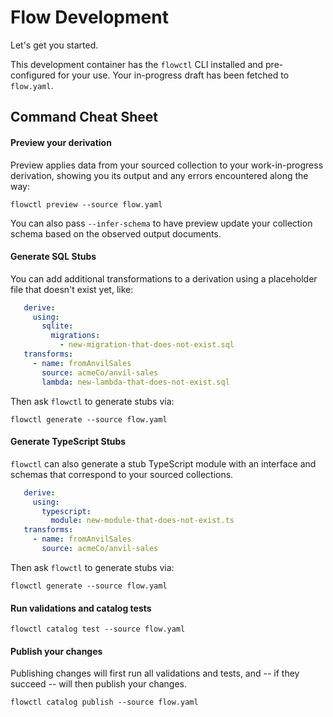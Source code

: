 # Flow Development

Let's get you started.

This development container has the `flowctl` CLI installed and pre-configured for your use.
Your in-progress draft has been fetched to `flow.yaml`.

## Command Cheat Sheet

#### Preview your derivation

Preview applies data from your sourced collection to your work-in-progress derivation, showing you its output and any errors encountered along the way:
```
flowctl preview --source flow.yaml
```

You can also pass `--infer-schema` to have preview update your collection schema based on the observed output documents.

#### Generate SQL Stubs

You can add additional transformations to a derivation using a placeholder file that doesn't exist yet, like:

```yaml
   derive:
     using:
       sqlite:
         migrations:
           - new-migration-that-does-not-exist.sql
   transforms:
     - name: fromAnvilSales
       source: acmeCo/anvil-sales
       lambda: new-lambda-that-does-not-exist.sql
```

Then ask `flowctl` to generate stubs via:
```
flowctl generate --source flow.yaml
```

#### Generate TypeScript Stubs

`flowctl` can also generate a stub TypeScript module with an interface and schemas that correspond to your sourced collections.

```yaml
   derive:
     using:
       typescript:
         module: new-module-that-does-not-exist.ts
   transforms:
     - name: fromAnvilSales
       source: acmeCo/anvil-sales
``` 

Then ask `flowctl` to generate stubs via:
```
flowctl generate --source flow.yaml
```

#### Run validations and catalog tests

```
flowctl catalog test --source flow.yaml
```

#### Publish your changes

Publishing changes will first run all validations and tests, and -- if they succeed -- will then publish your changes.

```
flowctl catalog publish --source flow.yaml
```

